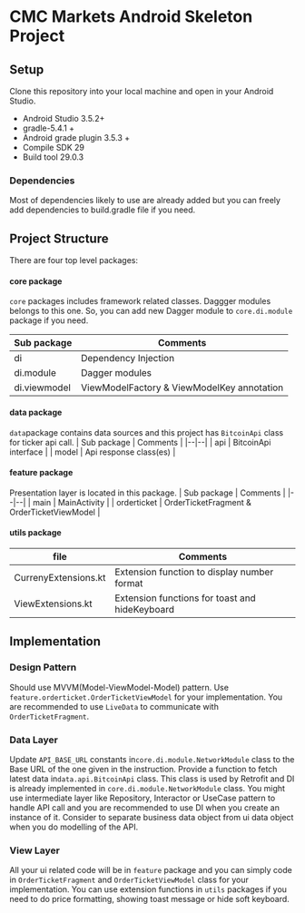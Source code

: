 
# CMC Markets Android Skeleton Project


## Setup

Clone this repository into your local machine and open in your Android Studio.

- Android Studio 3.5.2+
- gradle-5.4.1 +
- Android grade plugin 3.5.3 +
- Compile SDK 29
- Build tool 29.0.3

### Dependencies
Most of dependencies likely to use are already added but you can freely add dependencies to build.gradle file if you need.

## Project Structure

There are four top level packages:

#### core package
`core` packages includes framework related classes. Daggger modules belongs to this one. So, you can add new Dagger module to `core.di.module` package if you need.

| Sub package | Comments |
|--|--|
| di | Dependency Injection |
| di.module | Dagger modules |
| di.viewmodel | ViewModelFactory & ViewModelKey annotation |

#### data package
`data`package contains data sources and this project has `BitcoinApi` class for ticker api call.
| Sub package | Comments |
|--|--|
| api | BitcoinApi interface |
| model | Api response class(es) |

#### feature package
Presentation layer is located in this package.
| Sub package | Comments | 
|--|--|
| main | MainActivity |
| orderticket | OrderTicketFragment & OrderTicketViewModel |

#### utils package
| file | Comments |
|--|--|
| CurrenyExtensions.kt | Extension function to display number format |
| ViewExtensions.kt | Extension functions for toast and hideKeyboard |


## Implementation

### Design Pattern
Should use MVVM(Model-ViewModel-Model) pattern.  Use `feature.orderticket.OrderTicketViewModel` for your implementation.
You are recommended to use `LiveData` to communicate with `OrderTicketFragment`.


### Data Layer
Update `API_BASE_URL` constants in`core.di.module.NetworkModule` class to the Base URL of the one given in the instruction.
Provide a function to fetch latest data in`data.api.BitcoinApi` class. This class is used by Retrofit and DI is already implemented in `core.di.module.NetworkModule` class.
You might use intermediate layer like Repository, Interactor or UseCase pattern to handle API call and you are recommended to use DI when you create an instance of it.
Consider to separate business data object from ui data object when you do modelling of the API.


### View Layer
All your ui related code will be in `feature` package and you can simply code in `OrderTicketFragment` and `OrderTicketViewModel` class for your implementation.
You can use extension functions in `utils` packages if you need to do price formatting, showing toast message or hide soft keyboard.


